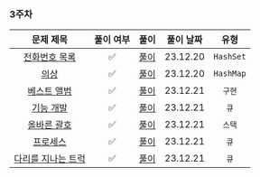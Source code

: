 ### 3주차

|                                   문제 제목                                    |  풀이 여부  |             풀이              |  풀이 날짜   |    유형     | 
|:--------------------------------------------------------------------------:|:-------:|:---------------------------:|:--------:|:---------:|
| [전화번호 목록](https://school.programmers.co.kr/learn/courses/30/lessons/42577) |✅|  [풀이](./Hash_전화번호목록.java)   | 23.12.20 | `HashSet` |
|   [의상](https://school.programmers.co.kr/learn/courses/30/lessons/42578)    |✅|    [풀이](./Hash_의상.java)     | 23.12.20 | `HashMap` |
| [베스트 앨범](https://school.programmers.co.kr/learn/courses/30/lessons/42579)  |✅|   [풀이](./Hash_베스트앨범.java)   | 23.12.21|   `구현`    |
|  [기능 개발](https://school.programmers.co.kr/learn/courses/30/lessons/42586)  |✅|   [풀이](./Queue_기능개발.java)   | 23.12.21 |    `큐`    |
| [올바른 괄호](https://school.programmers.co.kr/learn/courses/30/lessons/12909)  |✅|  [풀이](./Stack_올바른괄호.java)   | 23.12.21 |   `스택`    |
|  [프로세스](https://school.programmers.co.kr/learn/courses/30/lessons/42587)   |✅|   [풀이](./Queue_프로세스.java)   | 23.12.21 |    `큐`    |
|[다리를 지나는 트럭](https://school.programmers.co.kr/learn/courses/30/lessons/42583)|✅| [풀이](./Queue_다리를지나는트럭.java) | 23.12.21 |    `큐`    |
